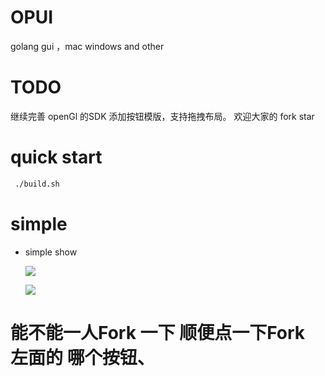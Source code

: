# OPUI
 golang gui ，mac  windows and other

# TODO 
 继续完善 openGl 的SDK
 添加按钮模版，支持拖拽布局。
 欢迎大家的 fork star 
 
 
 # quick start
 
 
 ```bash
  ./build.sh
 ```


 # simple 

  * simple show 

    ![](http://zmatsh.b0.upaiyun.com/OPUI.png)


    ![](http://zmatsh.b0.upaiyun.com/OPUI_1.png)

# 能不能一人Fork 一下 顺便点一下Fork 左面的 哪个按钮、
